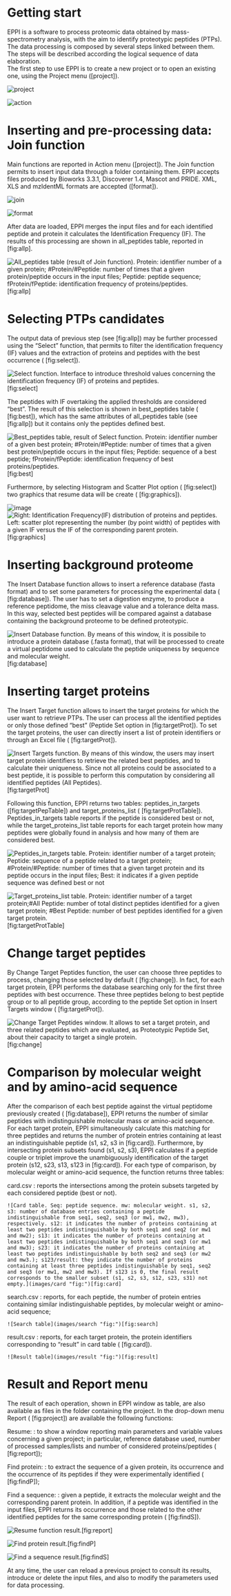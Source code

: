 Getting start
=============

EPPI is a software to process proteomic data obtained by
mass-spectrometry analysis, with the aim to identify proteotypic
peptides (PTPs). The data processing is composed by several steps linked
between them. The steps will be described according the logical sequence
of data elaboration.\
The first step to use EPPI is to create a new project or to open an
existing one, using the Project menu ([project]).

![project](images/open.png "Project menu.")

![action](images/Action.png "Action menu")

Inserting and pre-processing data: Join function
================================================

Main functions are reported in Action menu ([project]). The Join
function permits to insert input data through a folder containing them.
EPPI accepts files produced by Bioworks 3.3.1, Discoverer 1.4, Mascot
and PRIDE. XML, XLS and mzIdentML formats are accepted ([format]).

![join](images/EPPI_join.png "Join function")

![format](images/formatFile.png "File formats EPPI is able to accept in
input.")

After data are loaded, EPPI merges the input files and for each
identified peptide and protein it calculates the Identification
Frequency (IF). The results of this processing are shown in
all\_peptides table, reported in  [fig:allp].

![All\_peptides table (result of Join function). Protein: identifier
number of a given protein; \#Protein/\#Peptide: number of times that a
given protein/peptide occurs in the input files; Peptide: peptide
sequence; fProtein/fPeptide: identification frequency of
proteins/peptides.](images/Eppi_all_peptides "fig:")[fig:allp]

Selecting PTPs candidates
=========================

The output data of previous step (see  [fig:allp]) may be further
processed using the “Select” function, that permits to filter the
identification frequency (IF) values and the extraction of proteins and
peptides with the best occurrence ( [fig:select]).

![Select function. Interface to introduce threshold values concerning
the identification frequency (IF) of proteins and
peptides.](images/Eppi_select.png "fig:")[fig:select]

The peptides with IF overtaking the applied thresholds are considered
“best”. The result of this selection is shown in best\_peptides table
( [fig:best]), which has the same attributes of all\_peptides table (see
 [fig:allp]) but it contains only the peptides defined best.

![Best\_peptides table, result of Select function. Protein: identifier
number of a given best protein; \#Protein/\#Peptide: number of times
that a given best protein/peptide occurs in the input files; Peptide:
sequence of a best peptide; fProtein/fPeptide: identification frequency
of best proteins/peptides.](images/Eppi_best_peptides.png "fig:")[fig:best]

Furthermore, by selecting Histogram and Scatter Plot option
( [fig:select]) two graphics that resume data will be create
( [fig:graphics]).

![image](images/pie_hist.png)![Right: Identification Frequency(IF) distribution
of proteins and peptides. Left: scatter plot representing the number (by
point width) of peptides with a given IF versus the IF of the
corresponding parent protein.](images/scatter.png "fig:")[fig:graphics]

Inserting background proteome
=============================

The Insert Database function allows to insert a reference database
(fasta format) and to set some parameters for processing the
experimental data ( [fig:database]). The user has to set a digestion
enzyme, to produce a reference peptidome, the miss cleavage value and a
tolerance delta mass. In this way, selected best peptides will be
compared against a database containing the background proteome to be
defined proteotypic.

![Insert Database function. By means of this window, it is possibile to
introduce a protein database (.fasta format), that will be processed to
create a virtual peptidome used to calculate the peptide uniqueness by
sequence and molecular
weight.](images/EPPI_insert_database.png "fig:")[fig:database]

Inserting target proteins
=========================

The Insert Target function allows to insert the target proteins for
which the user want to retrieve PTPs. The user can process all the
identified peptides or only those defined “best” (Peptide Set option in
 [fig:targetProt]). To set the target proteins, the user can directly
insert a list of protein identifiers or through an Excel file
( [fig:targetProt]).

![Insert Targets function. By means of this window, the users may insert
target protein identifiers to retrieve the related best peptides, and to
calculate their uniqueness. Since not all proteins could be associated
to a best peptide, it is possible to perform this computation by
considering all identified peptides (All Peptides).
](images/Eppi_insert_target "fig:")[fig:targetProt]

Following this function, EPPI returns two tables: peptides\_in\_targets
([fig:targetPepTable]) and target\_proteins\_list
( [fig:targetProtTable]). Peptides\_in\_targets table reports if the
peptide is considered best or not, while the target\_proteins\_list
table reports for each target protein how many peptides were globally
found in analysis and how many of them are considered best.

![Peptides\_in\_targets table. Protein: identifier number of a target
protein; Peptide: sequence of a peptide related to a target protein;
\#Protein/\#Peptide: number of times that a given target protein and its
peptide occurs in the input files; Best: it indicates if a given peptide
sequence was defined best or not ](images/Eppi_peptides_in_targets)

![Target\_proteins\_list table. Protein: identifier number of a target
protein;\#All Peptide: number of total distinct peptides identified for
a given target protein; \#Best Peptide: number of best peptides
identified for a given target
protein.](images/Eppi_target_proteins_list "fig:")[fig:targetProtTable]

Change target peptides
======================

By Change Target Peptides function, the user can choose three peptides
to process, changing those selected by default ( [fig:change]). In fact,
for each target protein, EPPI performs the database searching only for
the first three peptides with best occurrence. These three peptides
belong to best peptide group or to all peptide group, according to the
peptide Set option in Insert Targets window ( [fig:targetProt]).

![Change Target Peptides window. It allows to set a target protein, and
three related peptides which are evaluated, as Proteotypic Peptide Set,
about their capacity to target a single
protein.](images/Eppi_change_targets_peptides "fig:")[fig:change]

Comparison by molecular weight and by amino-acid sequence
=========================================================

After the comparison of each best peptide against the virtual peptidome
previously created ( [fig:database]), EPPI returns the number of similar
peptides with indistinguishable molecular mass or amino-acid sequence.
For each target protein, EPPI simultaneously calculate this matching for
three peptides and returns the number of protein entries containing at
least an indistinguishable peptide (s1, s2, s3 in  [fig:card]).
Furthermore, by intersecting protein subsets found (s1, s2, s3), EPPI
calculates if a peptide couple or triplet improve the unambiguously
identification of the target protein (s12, s23, s13, s123 in
 [fig:card]). For each type of comparison, by molecular weight or
amino-acid sequence, the function returns three tables:

card.csv
:   reports the intersections among the protein subsets targeted by each
    considered peptide (best or not).

    ![Card table. Seq: peptide sequence. mw: molecular weight. s1, s2,
    s3: number of database entries containing a peptide
    indistinguishable from seq1, seq2, seq3 (or mw1, mw2, mw3),
    respectively. s12: it indicates the number of proteins containing at
    least two peptides indistinguishable by both seq1 and seq2 (or mw1
    and mw2); s13: it indicates the number of proteins containing at
    least two peptides indistinguishable by both seq1 and seq3 (or mw1
    and mw3); s23: it indicates the number of proteins containing at
    least two peptides indistinguishable by both seq2 and seq3 (or mw2
    and mw3.); s123/result: they indicate the number of proteins
    containing at least three peptides indistinguishable by seq1, seq2
    and seq3 (or mw1, mw2 and mw3). If s123 is 0, the final result
    corresponds to the smaller subset (s1, s2, s3, s12, s23, s31) not
    empty.](images/card "fig:")[fig:card]

search.csv
:   reports, for each peptide, the number of protein entries containing
    similar indistinguishable peptides, by molecular weight or
    amino-acid sequence;

    ![Search table](images/search "fig:")[fig:search]

result.csv
:   reports, for each target protein, the protein identifiers
    corresponding to “result” in card table ( [fig:card]).

    ![Result table](images/result "fig:")[fig:result]

Result and Report menu
======================

The result of each operation, shown in EPPI window as table, are also
available as files in the folder containing the project. In the
drop-down menu Report ( [fig:project]) are available the following
functions:

Resume:
:   to show a window reporting main parameters and variable values
    concerning a given project; in particular, reference database used,
    number of processed samples/lists and number of considered
    proteins/peptides ( [fig:report]);

Find protein:
:   to extract the sequence of a given protein, its occurrence and the
    occurrence of its peptides if they were experimentally identified
    ( [fig:findP]);

Find a sequence:
:   given a peptide, it extracts the molecular weight and the
    corresponding parent protein. In addition, if a peptide was
    identified in the input files, EPPI returns its occurrence and those
    related to the other identified peptides for the same corresponding
    protein ( [fig:findS]).

![Resume function result.](images/Eppi_20 "fig:")[fig:report]

![Find protein result.](images/Eppi_23 "fig:")[fig:findP]

![Find a sequence result.](images/Eppi_25 "fig:")[fig:findS]

At any time, the user can reload a previous project to consult its
results, introduce or delete the input files, and also to modify the
parameters used for data processing.
